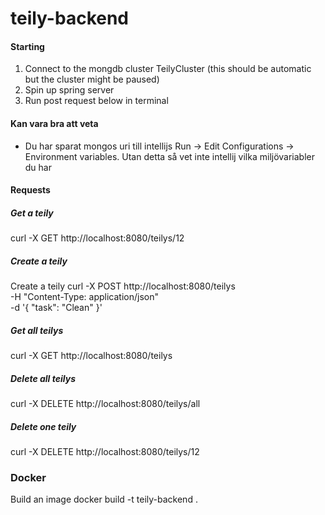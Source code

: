 # teily-backend

#### Starting 
1. Connect to the mongdb cluster TeilyCluster (this should be automatic but the cluster might be paused)
2. Spin up spring server
3. Run post request below in terminal 

#### Kan vara bra att veta  
* Du har sparat mongos uri till intellijs Run -> Edit Configurations -> Environment variables. Utan detta så vet inte intellij vilka miljövariabler du har

#### Requests 
##### Get a teily
curl -X GET http://localhost:8080/teilys/12
##### Create a teily 
Create a teily
curl -X POST http://localhost:8080/teilys \
-H "Content-Type: application/json" \
-d '{
"task": "Clean"
}'

##### Get all teilys 
curl -X GET http://localhost:8080/teilys

##### Delete all teilys 
curl -X DELETE http://localhost:8080/teilys/all

##### Delete one teily 
curl -X DELETE http://localhost:8080/teilys/12


### Docker 
Build an image
docker build -t teily-backend . 

